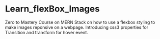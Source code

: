 # Learn_flexBox_Images
Zero to Mastery Course on MERN Stack on how to use a flexbox styling to make images reponsive on a webpage.
Introducing css3 properties for Transition and transform for hover event.
